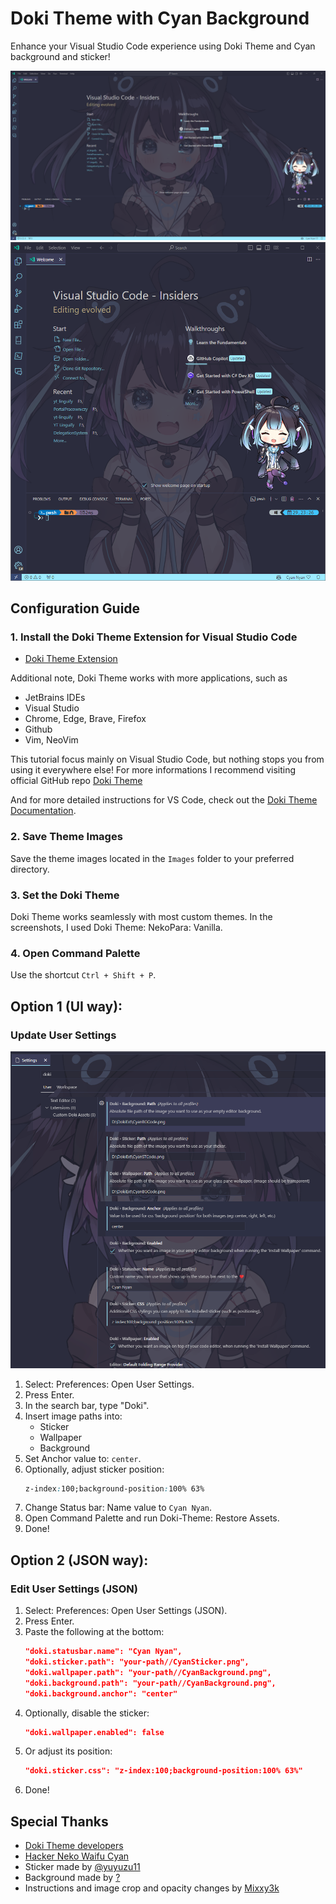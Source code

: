 # Doki Theme with Cyan Background

Enhance your Visual Studio Code experience using Doki Theme and Cyan background and sticker!

![CyanBeeg](./Screenshots/CyanBeeg.png)
![CyanSmool](./Screenshots/CyanSmool.png)

## Configuration Guide

### 1. Install the Doki Theme Extension for Visual Studio Code
- [Doki Theme Extension](https://marketplace.visualstudio.com/items?itemName=unthrottled.doki-theme)

Additional note, Doki Theme works with more applications, such as
   - JetBrains IDEs
   - Visual Studio 
   - Chrome, Edge, Brave, Firefox
   - Github
   - Vim, NeoVim

This tutorial focus mainly on Visual Studio Code, but nothing stops you from using it everywhere else!
For more informations I recommend visiting official GitHub repo [Doki Theme](https://github.com/doki-theme)

And for more detailed instructions for VS Code, check out the [Doki Theme Documentation](https://marketplace.visualstudio.com/items?itemName=unthrottled.doki-theme#custom-assets).

### 2. Save Theme Images
Save the theme images located in the `Images` folder to your preferred directory.

### 3. Set the Doki Theme
Doki Theme works seamlessly with most custom themes. In the screenshots, I used Doki Theme: NekoPara: Vanilla.

### 4. Open Command Palette
Use the shortcut `Ctrl + Shift + P`.

## Option 1 (UI way):

### Update User Settings
![Settings](./Screenshots/settings.png)

1. Select: Preferences: Open User Settings.
2. Press Enter.
3. In the search bar, type "Doki".
4. Insert image paths into:
    - Sticker
    - Wallpaper
    - Background
5. Set Anchor value to: `center`.
6. Optionally, adjust sticker position:
    ```css
    z-index:100;background-position:100% 63%
    ```
7. Change Status bar: Name value to `Cyan Nyan`.
8. Open Command Palette and run Doki-Theme: Restore Assets.
9. Done!

## Option 2 (JSON way):

### Edit User Settings (JSON)
1. Select: Preferences: Open User Settings (JSON).
2. Press Enter.
3. Paste the following at the bottom:
    ```json
    "doki.statusbar.name": "Cyan Nyan",
    "doki.sticker.path": "your-path//CyanSticker.png",
    "doki.wallpaper.path": "your-path//CyanBackground.png",
    "doki.background.path": "your-path//CyanBackground.png",
    "doki.background.anchor": "center"
    ```
4. Optionally, disable the sticker:
    ```json
    "doki.wallpaper.enabled": false
    ```
5. Or adjust its position:
    ```json
    "doki.sticker.css": "z-index:100;background-position:100% 63%"
    ```
6. Done!

## Special Thanks
- [Doki Theme developers](https://github.com/doki-theme/doki-theme-vscode)
- [Hacker Neko Waifu Cyan](https://cyan.yt/)
- Sticker made by [@yuyuzu11](https://twitter.com/yuyuzu11)
- Background made by [?](?)
- Instructions and image crop and opacity changes by [Mixxy3k](https://github.com/Mixxy3k)
